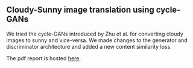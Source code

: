 ## Cloudy-Sunny image translation using cycle-GANs

We tried the cycle-GANs introduced by Zhu et al. for converting cloudy images to sunny and vice-versa.  We made changes to the generator and discriminator architecture and added a new content similarity loss.



The pdf report is hosted [here](./report/report.pdf).